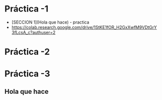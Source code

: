 # Práctica -1
* [SECCION 1](Hola que hace) - practica
* https://colab.research.google.com/drive/1StKE1fOR_H2GxXwfM9VDtGrY3fLcsA_c?authuser=2
# Práctica -2

# Práctica -3

## Hola que hace

